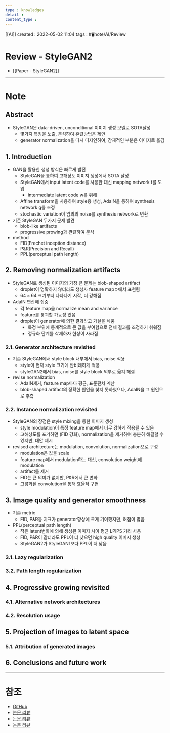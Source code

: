 ```yaml
---
type : knowledges
detail : 
content_type :
---
```


[[AI]]
created : 2022-05-02 11:04
tags : #🖥️note/AI/Review 

# Review - StyleGAN2
- [[Paper - StyleGAN2]]

---
# Note
## Abstract
- StyleGAN은 data-driven, unconditional 이미지 생성 모델로 SOTA달성
	- 몇가지 특징을 노출, 분석하여 훈련방법은 제안
	- generator normalization을 다시 디자인하여, 잠재적인 부분은 이미지로 옮김

## 1. Introduction
- GAN을 활용한 생성 방식은 빠르게 발전
	- StyleGAN을 통하여 고해상도 이미지 생성에서 SOTA 달성
	- StyleGAN에서 input latent code를 사용한 대신 mapping network f를 도입
		- intermediate latent code w를 위해
	- Affine transform을 사용하여 style응 생성, AdaIN을 통하여 synthesis network g를 조정
	- stochastic variation이 임의의 noise를 synthesis network로 변환
- 기존 StyleGAN 두가지 문제 발견
	- blob-like artifacts
	- progressive prowing과 관련하여 분석
- method
	- FID(Frechet inception distance)
	- P&R(Precision and Recall)
	- PPL(perceptual path length)

## 2. Removing normalization artifacts
- StyleGAN로 생성된 이미지의 가장 큰 문제는 blob-shaped artifact
	- droplet이 명확하지 않더라도 생성자 feature mapㅇ에서 표현됨
	- $64 \times 64$ 크기부터 나타나기 시작, 더 강해짐
- AdaIN 연산에 집중
	- 각 feature map을 normalize mean and variance
	- feature를 붕괴할 가능성 있음
	- droplet이 generator에 의한 결과라고 가설을 세움
		- 특정 부위에 통계적으로 큰 값을 부여함으로 전체 결과를 조정하기 쉬워짐
		- 정규화 단계를 삭제하자 현상이 사라짐

### 2.1. Generator architecture revisited
- 기존 StyleGAN에서 style block 내부에서 bias, noise 적용
	- style이 현재 style 크기에 반비례하게 적용
	- styleGAN2에서 bias, noise를 style block 외부로 옮겨 해결
- revise normalization
	- AdaIN제거, feature map마다 평균, 표준편차 계산
	- blob-shaped artifact의 정확한 원인을 찾지 못하였으나, AdaIN을 그 원인으로 추측

### 2.2. Instance normalization revisited
- StyleGAN의 장점은 style mixing을 통한 이미지 생성
	- style modulation이 특정 feature map에서 너무 강하게 작용될 수 있음
	- 고해상도를 포기하면 (FID 강화), normalization을 제거하여 충분히 해결할 수 있지만, 대안 제시
- revised architecture는 modulation, convolution, normalization으로 구성
	- modulation은 값을 scale
	- feature map에서 modulation하는 대신, convolution weight에 modulation
	- artifact를 제거
	- FID는 큰 의미가 없지만, P&R에서 큰 변화
	- 그룹화된 convolution을 통해 효율적 구현

## 3. Image quality and generator smoothness
- 기존 metric
	- FID, P&R등 지표가 generator향상에 크게 기여했지만, 허점이 많음
- PPL(perceptual path length)
	- 작은 latent변화에 의해 생성된 이미지 사이 평균 LPIPS 거리 사용
	- FID, P&R이 같더라도 PPL이 더 낮으면 high quality 이미지 생성 
	- StyleGAN2가 StyleGAN1보다 PPL이 더 낮음

### 3.1. Lazy regularization

### 3.2. Path length regularization

## 4. Progressive growing revisited

### 4.1. Alternative network architectures

### 4.2. Resolution usage

## 5. Projection of images to latent space

### 5.1. Attribution of generated images

## 6. Conclusions and future work

---
# 참조
- [GitHub](https://github.com/NVlabs/stylegan2)
- [논문 리뷰](https://aruie.github.io/2020/02/23/styleganv2.html)
- [논문 리뷰](https://iamseungjun.tistory.com/6)
- [논문 리뷰](https://happy-jihye.github.io/gan/gan-7/)